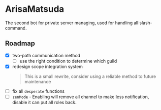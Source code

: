 # ArisaMatsuda

The second bot for private server managing, used for handling all slash-command.

## Roadmap

- [x] two-path communication method
  - [ ] use the right condition to determine which guild
- [x] redesign scope integration system
  > This is a small rewrite, consider using a reliable method to future maintenance
- [ ] fix all `desperate` functions
- [ ] `zenMode` - Enabling will remove all channel to make less notification, disable it can put all roles back.
